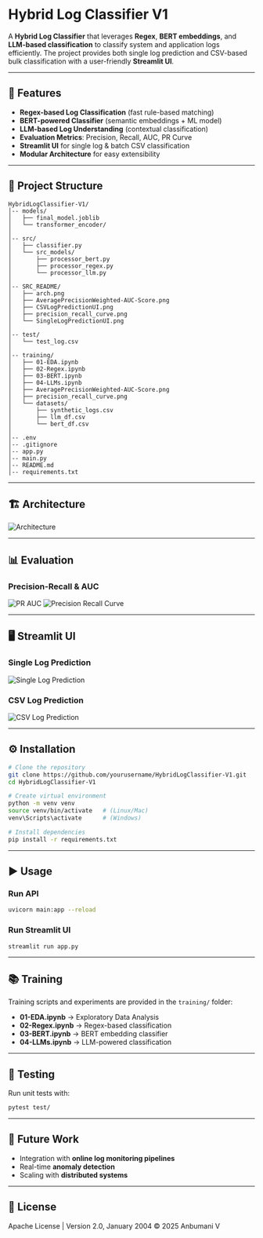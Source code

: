 # Hybrid Log Classifier V1

A **Hybrid Log Classifier** that leverages **Regex**, **BERT embeddings**, and **LLM-based classification** to classify system and application logs efficiently. The project provides both single log prediction and CSV-based bulk classification with a user-friendly **Streamlit UI**.

---

## 🚀 Features

* **Regex-based Log Classification** (fast rule-based matching)
* **BERT-powered Classifier** (semantic embeddings + ML model)
* **LLM-based Log Understanding** (contextual classification)
* **Evaluation Metrics**: Precision, Recall, AUC, PR Curve
* **Streamlit UI** for single log & batch CSV classification
* **Modular Architecture** for easy extensibility

---

## 📂 Project Structure

```
HybridLogClassifier-V1/
│-- models/
│   ├── final_model.joblib
│   └── transformer_encoder/
│
│-- src/
│   ├── classifier.py
│   └── src_models/
│       ├── processor_bert.py
│       ├── processor_regex.py
│       └── processor_llm.py
│
│-- SRC_README/
│   ├── arch.png
│   ├── AveragePrecisionWeighted-AUC-Score.png
│   ├── CSVLogPredictionUI.png
│   ├── precision_recall_curve.png
│   └── SingleLogPredictionUI.png
│
│-- test/
│   └── test_log.csv
│
│-- training/
│   ├── 01-EDA.ipynb
│   ├── 02-Regex.ipynb
│   ├── 03-BERT.ipynb
│   ├── 04-LLMs.ipynb
│   ├── AveragePrecisionWeighted-AUC-Score.png
│   ├── precision_recall_curve.png
│   └── datasets/
│       ├── synthetic_logs.csv
│       ├── llm_df.csv
│       └── bert_df.csv
│
│-- .env
│-- .gitignore
│-- app.py
│-- main.py
│-- README.md
│-- requirements.txt
```

---

## 🏗️ Architecture

![Architecture](SRC_README/arch.png)

---

## 📊 Evaluation

### Precision-Recall & AUC

![PR AUC](SRC_README/AveragePrecisionWeighted-AUC-Score.png)
![Precision Recall Curve](SRC_README/precision_recall_curve.png)

---

## 🖥️ Streamlit UI

### Single Log Prediction

![Single Log Prediction](SRC_README/SingleLogPredictionUI.png)

### CSV Log Prediction

![CSV Log Prediction](SRC_README/CSVLogPredictionUI.png)

---

## ⚙️ Installation

```bash
# Clone the repository
git clone https://github.com/yourusername/HybridLogClassifier-V1.git
cd HybridLogClassifier-V1

# Create virtual environment
python -m venv venv
source venv/bin/activate   # (Linux/Mac)
venv\Scripts\activate      # (Windows)

# Install dependencies
pip install -r requirements.txt
```

---

## ▶️ Usage

### Run API

```bash
uvicorn main:app --reload
```

### Run Streamlit UI

```bash
streamlit run app.py
```

---

## 📚 Training

Training scripts and experiments are provided in the `training/` folder:

* **01-EDA.ipynb** → Exploratory Data Analysis
* **02-Regex.ipynb** → Regex-based classification
* **03-BERT.ipynb** → BERT embedding classifier
* **04-LLMs.ipynb** → LLM-powered classification

---

## 🧪 Testing

Run unit tests with:

```bash
pytest test/
```

---

## 🔮 Future Work

* Integration with **online log monitoring pipelines**
* Real-time **anomaly detection**
* Scaling with **distributed systems**

---

## 📜 License

Apache License | Version 2.0, January 2004 © 2025 Anbumani V